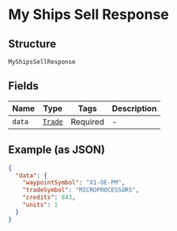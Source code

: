 
# My Ships Sell Response

## Structure

`MyShipsSellResponse`

## Fields

| Name | Type | Tags | Description |
|  --- | --- | --- | --- |
| `data` | [`Trade`](../../doc/models/trade.md) | Required | - |

## Example (as JSON)

```json
{
  "data": {
    "waypointSymbol": "X1-OE-PM",
    "tradeSymbol": "MICROPROCESSORS",
    "credits": 843,
    "units": 1
  }
}
```

